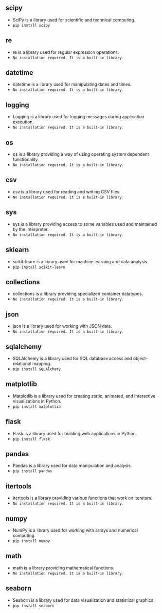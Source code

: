 ## **scipy** 
 - SciPy is a library used for scientific and technical computing.
  - `pip install scipy`
## **re** 
 - re is a library used for regular expression operations.
  - `No installation required. It is a built-in library.`
## **datetime** 
 - datetime is a library used for manipulating dates and times.
  - `No installation required. It is a built-in library.`
## **logging** 
 - Logging is a library used for logging messages during application execution.
  - `No installation required. It is a built-in library.`
## **os** 
 - os is a library providing a way of using operating system dependent functionality.
  - `No installation required. It is a built-in library.`
## **csv** 
 - csv is a library used for reading and writing CSV files.
  - `No installation required. It is a built-in library.`
## **sys** 
 - sys is a library providing access to some variables used and maintained by the interpreter.
  - `No installation required. It is a built-in library.`
## **sklearn** 
 - scikit-learn is a library used for machine learning and data analysis.
  - `pip install scikit-learn`
## **collections** 
 - collections is a library providing specialized container datatypes.
  - `No installation required. It is a built-in library.`
## **json** 
 - json is a library used for working with JSON data.
  - `No installation required. It is a built-in library.`
## **sqlalchemy** 
 - SQLAlchemy is a library used for SQL database access and object-relational mapping.
  - `pip install SQLAlchemy`
## **matplotlib** 
 - Matplotlib is a library used for creating static, animated, and interactive visualizations in Python.
  - `pip install matplotlib`
## **flask** 
 - Flask is a library used for building web applications in Python.
  - `pip install flask`
## **pandas** 
 - Pandas is a library used for data manipulation and analysis.
  - `pip install pandas`
## **itertools** 
 - itertools is a library providing various functions that work on iterators.
  - `No installation required. It is a built-in library.`
## **numpy** 
 - NumPy is a library used for working with arrays and numerical computing.
  - `pip install numpy`
## **math** 
 - math is a library providing mathematical functions.
  - `No installation required. It is a built-in library.`
## **seaborn** 
 - Seaborn is a library used for data visualization and statistical graphics.
  - `pip install seaborn`